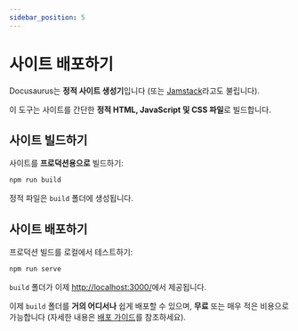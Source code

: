 ```yaml
---
sidebar_position: 5
---
```


# 사이트 배포하기

Docusaurus는 **정적 사이트 생성기**입니다 (또는 [Jamstack](https://jamstack.org/)라고도 불립니다).

이 도구는 사이트를 간단한 **정적 HTML, JavaScript 및 CSS 파일**로 빌드합니다.

## 사이트 빌드하기

사이트를 **프로덕션용으로** 빌드하기:

```bash
npm run build
```

정적 파일은 `build` 폴더에 생성됩니다.

## 사이트 배포하기

프로덕션 빌드를 로컬에서 테스트하기:

```bash
npm run serve
```

`build` 폴더가 이제 [http://localhost:3000/](http://localhost:3000/)에서 제공됩니다.

이제 `build` 폴더를 **거의 어디서나** 쉽게 배포할 수 있으며, **무료** 또는 매우 적은 비용으로 가능합니다 (자세한 내용은 [배포 가이드](https://docusaurus.io/docs/deployment)를 참조하세요).
